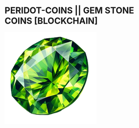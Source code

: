 # PERIDOT-COINS || GEM STONE COINS [BLOCKCHAIN]

<!-- ![GEM_STONE](img/peridot_img_1.png)
-->
<img src="img/peridot_img_1.png" width="300px"/>

